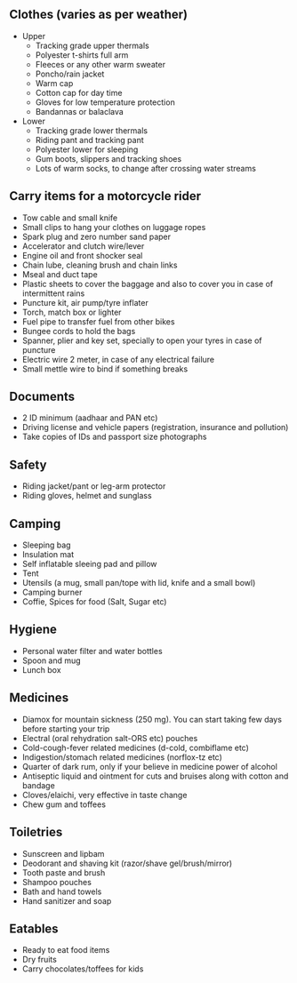 ## Clothes (varies as per weather)
* Upper
	* Tracking grade upper thermals
	* Polyester t-shirts full arm
	* Fleeces or any other warm sweater
	* Poncho/rain jacket
	* Warm cap
	* Cotton cap for day time
	* Gloves for low temperature protection
	* Bandannas or balaclava
* Lower
	* Tracking grade lower thermals
	* Riding pant and tracking pant
	* Polyester lower for sleeping
	* Gum boots, slippers and tracking shoes
	* Lots of warm socks, to change after crossing water streams 

## Carry items for a motorcycle rider
* Tow cable and small knife
* Small clips to hang your clothes on luggage ropes
* Spark plug and zero number sand paper
* Accelerator and clutch wire/lever 
* Engine oil and front shocker seal
* Chain lube, cleaning brush and chain links
* Mseal and duct tape
* Plastic sheets to cover the baggage and also to cover you in case of intermittent rains
* Puncture kit, air pump/tyre inflater
* Torch, match box or lighter
* Fuel pipe to transfer fuel from other bikes
* Bungee cords to hold the bags
* Spanner, plier and key set, specially to open your tyres in case of puncture
* Electric wire 2 meter, in case of any electrical failure
* Small mettle wire to bind if something breaks 

## Documents
* 2 ID minimum (aadhaar and PAN etc)
* Driving license and vehicle papers (registration, insurance and pollution)
* Take copies of IDs and passport size photographs

## Safety
* Riding jacket/pant or leg-arm protector
* Riding gloves, helmet and sunglass

## Camping
* Sleeping bag
* Insulation mat
* Self inflatable sleeing pad and pillow
* Tent
* Utensils (a mug, small pan/tope with lid, knife and a small bowl)
* Camping burner
* Coffie, Spices for food (Salt, Sugar etc)

## Hygiene
* Personal water filter and water bottles
* Spoon and mug
* Lunch box

## Medicines
* Diamox for mountain sickness (250 mg). You can start taking few days before starting your trip
* Electral (oral rehydration salt-ORS etc) pouches
* Cold-cough-fever related medicines (d-cold, combiflame etc)
* Indigestion/stomach related medicines (norflox-tz etc)
* Quarter of dark rum, only if your believe in medicine power of alcohol
* Antiseptic liquid and ointment for cuts and bruises along with cotton and bandage 
* Cloves/elaichi, very effective in taste change
* Chew gum and toffees

## Toiletries
* Sunscreen and lipbam
* Deodorant and shaving kit (razor/shave gel/brush/mirror)
* Tooth paste and brush
* Shampoo pouches
* Bath and hand towels
* Hand sanitizer and soap
	
## Eatables
* Ready to eat food items
* Dry fruits 
* Carry chocolates/toffees for kids

